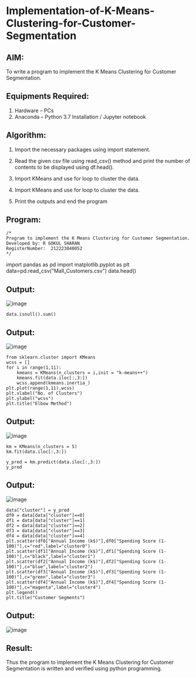 # Implementation-of-K-Means-Clustering-for-Customer-Segmentation

## AIM:
To write a program to implement the K Means Clustering for Customer Segmentation.

## Equipments Required:
1. Hardware – PCs
2. Anaconda – Python 3.7 Installation / Jupyter notebook

## Algorithm:
1. Import the necessary packages using import statement.

2. Read the given csv file using read_csv() method and print the number of contents to be displayed using df.head().
3. Import KMeans and use for loop to cluster the data.
4. Import KMeans and use for loop to cluster the data.
5. Print the outputs and end the program

## Program:
```
/*
Program to implement the K Means Clustering for Customer Segmentation.
Developed by: R GOKUL SHARAN
RegisterNumber:  212223040052
*/
```
import pandas as pd
import matplotlib.pyplot as plt
data=pd.read_csv("Mall_Customers.csv")
data.head()

## Output:
![image](https://github.com/Gokztechz/Implementation-of-K-Means-Clustering-for-Customer-Segmentation/assets/117667038/197daab0-2bf3-4690-81c2-f2ddefe9fe29)
```
data.isnull().sum()
```
## Output:
![image](https://github.com/Gokztechz/Implementation-of-K-Means-Clustering-for-Customer-Segmentation/assets/117667038/86c92352-0ab5-420c-b689-ed6971855dbb)
```
from sklearn.cluster import KMeans
wcss = []
for i in range(1,11):
    kmeans = KMeans(n_clusters = i,init = "k-means++")
    kmeans.fit(data.iloc[:,3:])
    wcss.append(kmeans.inertia_)
plt.plot(range(1,11),wcss)
plt.xlabel("No. of Clusters")
plt.ylabel("wcss")
plt.title("Elbow Method")
```
## Output:
![image](https://github.com/Gokztechz/Implementation-of-K-Means-Clustering-for-Customer-Segmentation/assets/117667038/0ae273e1-0f69-4d57-bffd-29ba5f5b3387)
```
km = KMeans(n_clusters = 5)
km.fit(data.iloc[:,3:])

y_pred = km.predict(data.iloc[:,3:])
y_pred
```
## Output:
![image](https://github.com/Gokztechz/Implementation-of-K-Means-Clustering-for-Customer-Segmentation/assets/117667038/be4ce632-e131-4a20-939e-f154ae14a0be)
```
data["cluster"] = y_pred
df0 = data[data["cluster"]==0]
df1 = data[data["cluster"]==1]
df2 = data[data["cluster"]==2]
df3 = data[data["cluster"]==3]
df4 = data[data["cluster"]==4]
plt.scatter(df0["Annual Income (k$)"],df0["Spending Score (1-100)"],c="red",label="cluster0")
plt.scatter(df1["Annual Income (k$)"],df1["Spending Score (1-100)"],c="black",label="cluster1")
plt.scatter(df2["Annual Income (k$)"],df2["Spending Score (1-100)"],c="blue",label="cluster2")
plt.scatter(df3["Annual Income (k$)"],df3["Spending Score (1-100)"],c="green",label="cluster3")
plt.scatter(df4["Annual Income (k$)"],df4["Spending Score (1-100)"],c="magenta",label="cluster4")
plt.legend()
plt.title("Customer Segments")
```
## Output:
![image](https://github.com/Gokztechz/Implementation-of-K-Means-Clustering-for-Customer-Segmentation/assets/117667038/cc1fd0d2-d2ec-4857-8e9c-50871c4a219a)

## Result:
Thus the program to implement the K Means Clustering for Customer Segmentation is written and verified using python programming.
